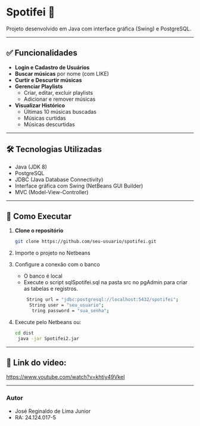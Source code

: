 # Spotifei 🎵

Projeto desenvolvido em Java com interface gráfica (Swing) e PostgreSQL.

---

## ✅ Funcionalidades

- **Login e Cadastro de Usuários**
- **Buscar músicas** por nome (com LIKE)
- **Curtir e Descurtir músicas**
- **Gerenciar Playlists**
  - Criar, editar, excluir playlists
  - Adicionar e remover músicas
- **Visualizar Histórico**
  - Últimas 10 músicas buscadas
  - Músicas curtidas
  - Músicas descurtidas

---

## 🛠️ Tecnologias Utilizadas

- Java (JDK 8)
- PostgreSQL
- JDBC (Java Database Connectivity)
- Interface gráfica com Swing (NetBeans GUI Builder)
- MVC (Model-View-Controller)

---

## 🚀 Como Executar

1. **Clone o repositório**

   ```bash
   git clone https://github.com/seu-usuario/spotifei.git
2. Importe o projeto no Netbeans
3. Configure a conexão com o banco
   - O banco é local
   - Execute o script sqlSpotifei.sql na pasta src no pgAdmin para criar as tabelas e registros.
     ```bash
      String url = "jdbc:postgresql://localhost:5432/spotifei";
       String user = "seu_usuario";
        tring password = "sua_senha";
4. Execute pelo Netbeans ou:
   ```bash
   cd dist
    java -jar Spotifei2.jar

---

## 🎥 Link do video:
https://www.youtube.com/watch?v=khtiy49VkeI

---

### Autor
- José Reginaldo de Lima Junior
- RA: 24.124.017-5
